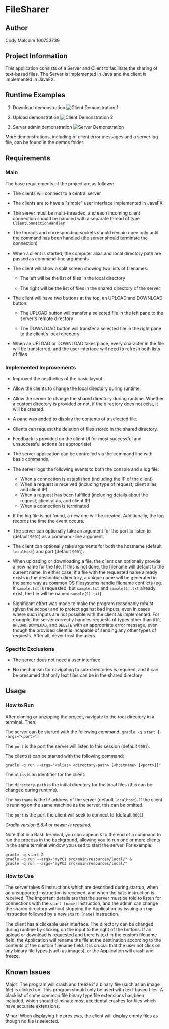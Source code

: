 # FileSharer

## Author

Cody Malcolm 100753739

## Project Information

This application consists of a Server and Client to facilitate the sharing of text-based files. The Server is 
implemented in Java and the client is implemented in JavaFX.

## Runtime Examples

1. Download demonstration
![Client Demonstration 1](./demos/ClientDemo2.png)

2. Upload demonstration
![Client Demonstration 2](./demos/ClientDemo4.png)

3. Server admin demonstration
![Server Demonstration](./demos/ServerDemo1.png)

More demonstrations, including of client error messages and a server log file, can be found in the demos folder.

## Requirements

### Main

The base requirements of the project are as follows:

- The clients will connect to a central server

- The clients are to have a "simple" user interface implemented in JavaFX

- The server must be multi-threaded, and each incoming client connection should be handled with a separate thread of type `ClientConnectionHandler`

- The threads and corresponding sockets should remain open only until the command has been handled (the server should terminate the connection)

- When a client is started, the computer alias and local directory path are passed as command-line arguments

- The client will show a split screen showing two lists of filenames:

  - The left will be the list of files in the local directory
  
  - The right will be the list of files in the shared directory of the server
  
- The client will have two buttons at the top, an UPLOAD and DOWNLOAD button:
 
  - The UPLOAD button will transfer a selected file in the left pane to the server's remote directory
  
  - The DOWNLOAD button will transfer a selected file in the right pane to the client's local directory
  
- When an UPLOAD or DOWNLOAD takes place, every character in the file will be transferred, and the user interface will need to refresh both lists of files

### Implemented Improvements

- Improved the aesthetics of the basic layout.

- Allow the clients to change the local directory during runtime.

- Allow the server to change the shared directory during runtime. Whether a custom directory is provided or not, if 
  the directory does not exist, it will be created.

- A pane was added to display the contents of a selected file.

- Clients can request the deletion of files stored in the shared directory.

- Feedback is provided on the client UI for most successful and unsuccessful actions (as appropriate)

- The server application can be controlled via the command line with basic commands.

- The server logs the following events to both the console and a log file:
    - When a connection is established (including the IP of the client)
    - When a request is received (including type of request, client alias, and client IP)
    - When a request has been fulfilled (including details about the request, client alias, and client IP)
    - When a connection is terminated
    
- If the log file is not found, a new one will be created. Additionally, the log records the time the event occurs.

- The server can optionally take an argument for the port to listen to (default `9001`) as a command-line argument.

- The client can optionally take arguments for both the hostname (default `localhost`) and port (default `9001`).
  
- When uploading or downloading a file, the client can optionally provide a new name for the file.
If this is not done, the filename will default to the current name. 
  In either case, if a file with the requested name already exists in the destination directory,
  a unique name will be generated in the same way as common OS filesystems handle filename conflicts 
  (eg. if `sample.txt` is requested, but `sample.txt` and `sample(1).txt` already exist, the file will be named `sample(2).txt`).
  
- Significant effort was made to make the program reasonably robust (given the scope) and to protect against bad inputs,
even in cases where such inputs are not possible with the client as implemented. For example, the server correctly 
  handles requests of types other than `DIR`, `UPLOAD`, `DOWNLOAD`, and `DELETE` with an appropriate error message,
  even though the provided client is incapable of sending any other types of requests. After all, never trust the users.
  
### Specific Exclusions

- The server does not need a user interface

- No mechanism for navigating to sub-directories is required, and it can be presumed that only text files can be in 
  the shared directory

## Usage

### How to Run

After cloning or unzipping the project, navigate to the root directory in a terminal. Then:

The server can be started with the following command: `gradle -q start [--args="<port>"]`

The `port` is the port the server will listen to this session (default `9001`).

The client(s) can be started with the following command: 

`gradle -q run --args="<alias> <directory-path> [<hostname> [<port>]]"`

The `alias` is an identifier for the client.

The `directory-path` is the initial directory for the local files (this can be changed during runtime).

The `hostname` is the IP address of the server (default `localhost`). If the client is running on the same machine as the server, this can be omitted.

The `port` is the port the client will seek to connect to (default `9001`).

*Gradle version 5.6.4 or newer is required.*

Note that in a Bash terminal, you can append `&` to the end of a command to run the process in the background, allowing you to run one or more clients in the same terminal window you used to start the server. For example: 
```
gradle -q start &
gradle -q run --args="myPC1 src/main/resources/local/" &
gradle -q run --args="myPC2 src/main/resources/local/"
```

### How to Use

The server takes 6 instructions which are described during startup, when an unsupported instruction is received, and 
when the `help` instruction is received. The important details are that the server must be told to listen for 
connections with the `start [name]` instruction, and the admin can change the shared directory without stopping the 
Application by issuing a `stop` instruction followed by a new `start [name]` instruction.

The client has a clickable user interface. The directory can be changed during runtime by clicking on the input to the
right of the buttons. If an upload or download is requested and there is text in the custom filename field, the
Application will rename the file at the destination according to the contents of the custom filename field. It is
crucial that the user not click on any binary file types (such as images), or the Application will crash and freeze.

## Known Issues

Major: The program will crash and freeze if a binary file (such as an image file) is clicked on.
This program should only be used with text-based files. A blacklist of some common file binary type file extensions 
has been included, which should eliminate most accidental crashes for files which have accurate extensions.

Minor: When displaying file previews, the client will display empty files as though no file is selected.